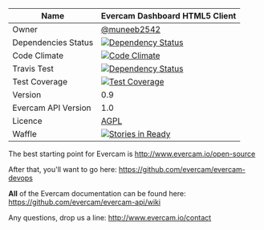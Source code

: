 | Name   | Evercam Dashboard HTML5 Client   |
| --- | --- |
| Owner   | [@muneeb2542](https://github.com/muneeb2542)   |
| Dependencies Status   | [![Dependency Status](https://gemnasium.com/evercam/evercam-dashboard.svg)](https://gemnasium.com/evercam/evercam-dashboard)  |
| Code Climate   | [![Code Climate](https://codeclimate.com/github/evercam/evercam-dashboard/badges/gpa.svg)](https://codeclimate.com/github/evercam/evercam-dashboard)   |
| Travis Test   | [![Dependency Status](https://travis-ci.org/evercam/evercam-dashboard.svg?branch=master)](https://travis-ci.org/evercam/evercam-dashboard)   |
| Test Coverage  | [![Test Coverage](https://codeclimate.com/github/evercam/evercam-dashboard/badges/coverage.svg)](https://codeclimate.com/github/evercam/evercam-dashboard)   |
| Version  | 0.9  |
| Evercam API Version  | 1.0  |
| Licence | [AGPL](https://tldrlegal.com/license/gnu-affero-general-public-license-v3-%28agpl-3.0%29) |
| Waffle  | [![Stories in Ready](https://badge.waffle.io/evercam/evercam-dashboard.png?label=ready&title=Ready)](https://waffle.io/evercam/evercam-dashboard) |




The best starting point for Evercam is http://www.evercam.io/open-source

After that, you'll want to go here: https://github.com/evercam/evercam-devops

**All** of the Evercam documentation can be found here: https://github.com/evercam/evercam-api/wiki

Any questions, drop us a line: http://www.evercam.io/contact


